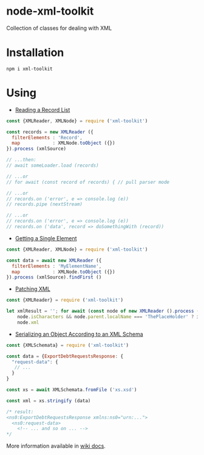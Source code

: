 # node-xml-toolkit
Collection of classes for dealing with XML

# Installation

```
npm i xml-toolkit
```

# Using
* [Reading a Record List](https://github.com/do-/node-xml-toolkit/wiki/Use-Case:-Reading-a-Record-List)

```js
const {XMLReader, XMLNode} = require ('xml-toolkit')

const records = new XMLReader ({
  filterElements : 'Record', 
  map            : XMLNode.toObject ({})
}).process (xmlSource)

// ...then:
// await someLoader.load (records)

// ...or
// for await (const record of records) { // pull parser mode

// ...or
// records.on ('error', e => console.log (e))
// records.pipe (nextStream)

// ...or
// records.on ('error', e => console.log (e))
// records.on ('data', record => doSomethingWith (record))
```

* [Getting a Single Element](https://github.com/do-/node-xml-toolkit/wiki/Use-Case:-Getting-a-Single-Element)

```js
const {XMLReader, XMLNode} = require ('xml-toolkit')

const data = await new XMLReader ({
  filterElements : 'MyElementName', 
  map            : XMLNode.toObject ({})
}).process (xmlSource).findFirst ()
```

* [Patching XML](https://github.com/do-/node-xml-toolkit/wiki/Use-Case:-Patching-XML)

```js
const {XMLReader} = require ('xml-toolkit')

let xmlResult = ''; for await (const node of new XMLReader ().process (xmlSource)) xmlResult += 
    node.isCharacters && node.parent.localName === 'ThePlaceHolder' ? id : 
    node.xml
```

* [Serializing an Object According to an XML Schema](https://github.com/do-/node-xml-toolkit/wiki/Use-Case:-Serializing-an-Object-According-to-an-XML-Schema)

```js
const {XMLSchemata} = require ('xml-toolkit')

const data = {ExportDebtRequestsResponse: {	
  "request-data": {
   // ...
  }
}

const xs = await XMLSchemata.fromFile ('xs.xsd')

const xml = xs.stringify (data)

/* result:
<ns0:ExportDebtRequestsResponse xmlns:ns0="urn:...">
  <ns0:request-data>
    <!-- ... and so on ... -->
*/
```

More information available in [wiki docs](https://github.com/do-/node-xml-toolkit/wiki).
